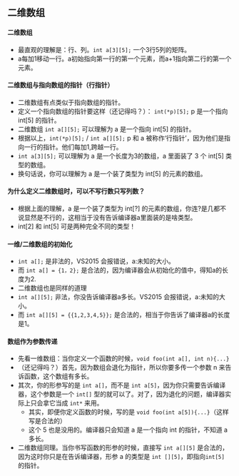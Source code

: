 ## 二维数组

#### 二维数组
* 最直观的理解是：行、列。`int a[3][5];` 一个3行5列的矩阵。
* a每加1移动一行。a初始指向第一行的第一个元素，而a+1指向第二行的第一个元素。

#### 二维数组与指向数组的指针（行指针）
* 二维数组有点类似于指向数组的指针。
* 定义一个指向数组的指针要这样（还记得吗？）： `int(*p)[5];` p 是一个指向 int[5] 的指针。
* 二维数组 `int a[][5];` 可以理解为 a 是一个指向 int[5] 的指针。
* 根据以上，`int(*p)[5];` / `int a[][5];` p 和 a 被称作‘行指针’，因为他们是指向一行的指针。他们每加1,跨越一行。
*  `int a[3][5];` 可以理解为 a 是一个长度为3的数组，a 里面装了 3 个 int[5] 类型的数组。
* 换句话说，你可以理解为 a 是一个装了类型为 int[5] 的元素的数组。 

#### 为什么定义二维数组时，可以不写行数只写列数？
* 根据上面的理解，a 是一个装了类型为 int[?] 的元素的数组，你连?是几都不说显然是不行的，这相当于没有告诉编译器a里面装的是啥类型。
* int[2] 和 int[5] 可是两种完全不同的类型！

#### 一维/二维数组的初始化
* `int a[];` 是非法的，VS2015 会报错说，a:未知的大小。
* 而 `int a[] = {1，2};` 是合法的，因为编译器会从初始化的值中，得知a的长度为2.
* 二维数组也是同样的道理
* `int a[][5];` 非法，你没告诉编译器a多长。VS2015 会报错说，a:未知的大小。
* 而  `int a[][5] = {{1,2,3,4,5}};` 是合法的，相当于你告诉了编译器a的长度是1。

#### 数组作为参数传递
* 先看一维数组：当你定义一个函数的时候，`void foo(int a[], int n){...}`
* （还记得吗？）首先，因为数组会退化为指针，所以你要多传一个参数 n 来告诉函数，这个数组有多长。
* 其次，你的形参写的是 `int a[]`，而不是 `int a[5]`，因为你只需要告诉编译器，这个参数是一个 `int[]` 型的就可以了。对了，因为退化的问题，编译器实际上只会拿它当成 `int*` 来用。
	* 其实，即便你定义函数的时候，写的是  `void foo(int a[5]){...}`（这样写是合法的）
	* 这个 5 也是没用的。编译器只会知道 a 是一个指向 int 的指针，不知道 a 多长。
* 二维数组同理。当你书写函数的形参的时候，直接写 `int a[][5]` 是合法的，因为这时你只是在告诉编译器，形参 a 的类型是 `int [][5]`，即指向`int[5]` 的指针。
